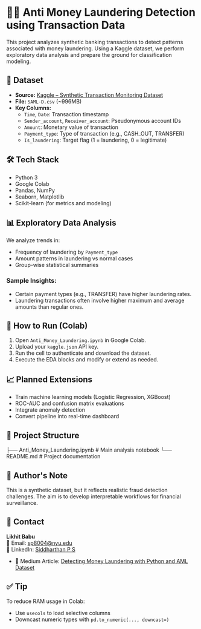 # 🕵️‍♂️ Anti Money Laundering Detection using Transaction Data

This project analyzes synthetic banking transactions to detect patterns associated with money laundering. Using a Kaggle dataset, we perform exploratory data analysis and prepare the ground for classification modeling.

## 📂 Dataset

- **Source:** [Kaggle – Synthetic Transaction Monitoring Dataset](https://www.kaggle.com/datasets/berkanoztas/synthetic-transaction-monitoring-dataset-aml)
- **File:** `SAML-D.csv` (~996MB)
- **Key Columns:**
  - `Time`, `Date`: Transaction timestamp
  - `Sender_account`, `Receiver_account`: Pseudonymous account IDs
  - `Amount`: Monetary value of transaction
  - `Payment_type`: Type of transaction (e.g., CASH_OUT, TRANSFER)
  - `Is_laundering`: Target flag (1 = laundering, 0 = legitimate)

## 🛠️ Tech Stack

- Python 3
- Google Colab
- Pandas, NumPy
- Seaborn, Matplotlib
- Scikit-learn (for metrics and modeling)

## 📊 Exploratory Data Analysis

We analyze trends in:
- Frequency of laundering by `Payment_type`
- Amount patterns in laundering vs normal cases
- Group-wise statistical summaries

### Sample Insights:
- Certain payment types (e.g., TRANSFER) have higher laundering rates.
- Laundering transactions often involve higher maximum and average amounts than regular ones.

## 🚀 How to Run (Colab)

1. Open `Anti_Money_Laundering.ipynb` in Google Colab.
2. Upload your `kaggle.json` API key.
3. Run the cell to authenticate and download the dataset.
4. Execute the EDA blocks and modify or extend as needed.

## 📈 Planned Extensions

- Train machine learning models (Logistic Regression, XGBoost)
- ROC-AUC and confusion matrix evaluations
- Integrate anomaly detection
- Convert pipeline into real-time dashboard

## 📁 Project Structure
├── Anti_Money_Laundering.ipynb # Main analysis notebook
└── README.md # Project documentation


## 🧠 Author's Note

This is a synthetic dataset, but it reflects realistic fraud detection challenges. The aim is to develop interpretable workflows for financial surveillance.

## 📩 Contact

**Likhit Babu**  
📧 Email: sp8004@nyu.edu  
🔗 LinkedIn: [Siddharthan P S](https://www.linkedin.com/in/ssiddharthan/)
- 📘 Medium Article: [Detecting Money Laundering with Python and AML Dataset](https://medium.com/@siddharthanps.1/%EF%B8%8F-detecting-money-laundering-using-python-my-hands-on-attempt-5e772aef6e8c)  


## ✅ Tip
To reduce RAM usage in Colab:
- Use `usecols` to load selective columns
- Downcast numeric types with `pd.to_numeric(..., downcast=)`
